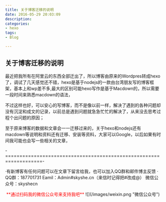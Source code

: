 ```yaml
---
title: 关于博客迁移的说明
date: 2016-05-29 20:03:09
description: 
categories:
- hexo
tags:
- Blog

---
```

## 关于博客迁移的说明
最近把我所有在阿里云的东西全部迁出了，所以博客由原来的Wordpres转成hexo了，调试了几天感觉还不错，hexo是基于nodejs的一款由台湾朋友写的博客框架，基本上和wp差不多,最大的区别可能hexo写作是基于Macdown的，所以需要一段时间来熟悉macdown的语法，
<!-- more -->
不过这样也好，可以安心的写博客，而不是像以前一样，解决了遇到的各种问题却没有沉淀和成文的记录，以前总是遇到问题就急急忙忙的解决了，从来没去思考过程个出问题的原因；

至于原来博客的数据和文章会一一迁移过来的，关于hexo和nodejs还有macdown等说明和资料还有迁移、安装等资料，大家可以Google，以后如果有时间我可能也会写一些相关的文章，

-===================================================================-

·有新博客有任何问题可以在文章下留言给我，也可以加入QQ群和邮件博主反馈  ·
QQ群：187701731
Eamil：Admin#skyshe.cn（来信时记得把#改成@）
微信公众号：skyshecn

<div style="text-align: center">
<span style="color: #ff0000;">**通过扫码我的微信公众号来支持我吧**</span>
![](/images/weixin.png "微信公众号")